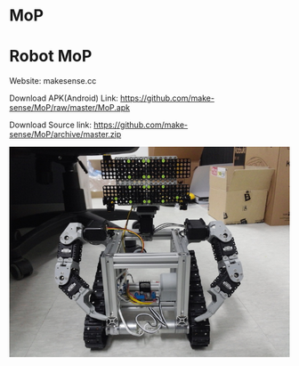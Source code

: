 # MoP
Robot MoP
===
Website: makesense.cc

Download APK(Android) Link: https://github.com/make-sense/MoP/raw/master/MoP.apk

Download Source link: https://github.com/make-sense/MoP/archive/master.zip

![alt text](Photo/HelloMop.png "Skin")
